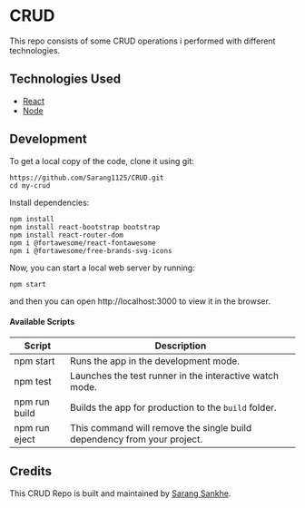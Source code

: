 # CRUD
This repo consists of some CRUD operations i performed with different technologies.

## Technologies Used

- [React](http://reactjs.org)
- [Node](https://nodejs.org/en/docs)

## Development

To get a local copy of the code, clone it using git:

```
https://github.com/Sarang1125/CRUD.git
cd my-crud
```


Install dependencies:

```
npm install
npm install react-bootstrap bootstrap
npm install react-router-dom
npm i @fortawesome/react-fontawesome
npm i @fortawesome/free-brands-svg-icons
```

Now, you can start a local web server by running:

```
npm start
```

and then you can open http://localhost:3000 to view it in the browser.

#### Available Scripts

| Script        | Description                                                             |
| ------------- | ----------------------------------------------------------------------- |
| npm start     | Runs the app in the development mode.                                   |
| npm test      | Launches the test runner in the interactive watch mode.                 |
| npm run build | Builds the app for production to the `build` folder.                    |
| npm run eject | This command will remove the single build dependency from your project. |

## Credits

This CRUD Repo is built and maintained by [Sarang Sankhe](https://www.linkedin.com/in/sarang-sankhe-285374200/).
